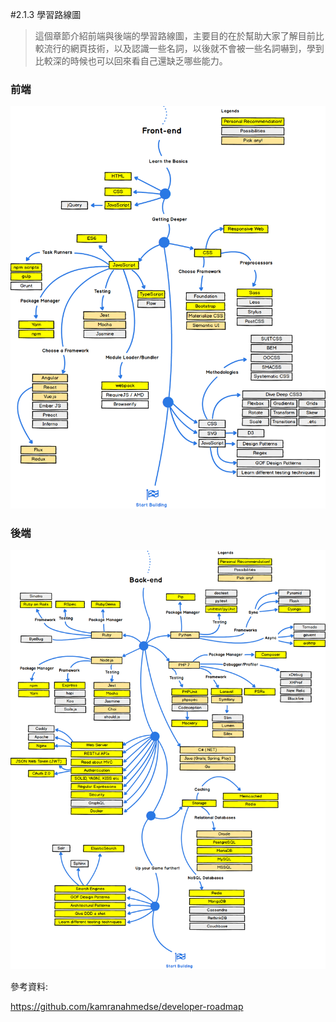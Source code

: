 #2.1.3 學習路線圖
> 這個章節介紹前端與後端的學習路線圖，主要目的在於幫助大家了解目前比較流行的網頁技術，以及認識一些名詞，以後就不會被一些名詞嚇到，學到比較深的時候也可以回來看自己還缺乏哪些能力。

### 前端
![](/assets/frontend.png)
### 後端
![](/assets/backend.png)



參考資料:

https://github.com/kamranahmedse/developer-roadmap